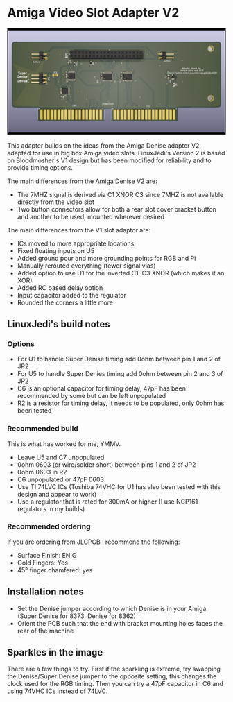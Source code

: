 # Amiga Video Slot Adapter V2

![Amiga 2000 Slot](videoslotadapter.png)

This adapter builds on the ideas from the Amiga Denise adapter V2, adapted for use in big box Amiga video slots. LinuxJedi's Version 2 is based on Bloodmosher's V1 design but has been modified for reliability and to provide timing options.

The main differences from the Amiga Denise V2 are:
- The 7MHZ signal is derived via C1 XNOR C3 since 7MHZ is not available directly from the video slot
- Two button connectors allow for both a rear slot cover bracket button and another to be used, mounted wherever desired

The main differences from the V1 slot adaptor are:
- ICs moved to more appropriate locations
- Fixed floating inputs on U5
- Added ground pour and more grounding points for RGB and Pi
- Manually rerouted everything (fewer signal vias)
- Added option to use U1 for the inverted C1, C3 XNOR (which makes it an XOR)
- Added RC based delay option
- Input capacitor added to the regulator
- Rounded the corners a little more

## LinuxJedi's build notes

### Options

 - For U1 to handle Super Denise timing add 0ohm between pin 1 and 2 of JP2
 - For U5 to handle Super Denies timing add 0ohm between pin 2 and 3 of JP2
 - C6 is an optional capacitor for timing delay, 47pF has been recommended by some but can be left unpopulated
 - R2 is a resistor for timing delay, it needs to be populated, only 0ohm has been tested

### Recommended build

This is what has worked for me, YMMV.

 - Leave U5 and C7 unpopulated
 - 0ohm 0603 (or wire/solder short) between pins 1 and 2 of JP2
 - 0ohm 0603 in R2
 - C6 unpopulated or 47pF 0603
 - Use TI 74LVC ICs (Toshiba 74VHC for U1 has also been tested with this design and appear to work)
 - Use a regulator that is rated for 300mA or higher (I use NCP161 regulators in my builds)

### Recommended ordering

If you are ordering from JLCPCB I recommend the following:

 - Surface Finish: ENIG
 - Gold Fingers: Yes
 - 45° finger chamfered: yes

## Installation notes

- Set the Denise jumper according to which Denise is in your Amiga (Super Denise for 8373, Denise for 8362)
- Orient the PCB such that the end with bracket mounting holes faces the rear of the machine

## Sparkles in the image

There are a few things to try. First if the sparkling is extreme, try swapping the Denise/Super Denise jumper to the opposite setting, this changes the clock used for the RGB timing. Then you can try a 47pF capacitor in C6 and using 74VHC ICs instead of 74LVC.
